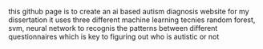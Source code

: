 this github page is to create an ai based autism diagnosis website for my dissertation it uses three different machine learning tecnies random forest, svm, neural network to recognis the patterns between different questionnaires which is key to figuring out who is autistic or not
